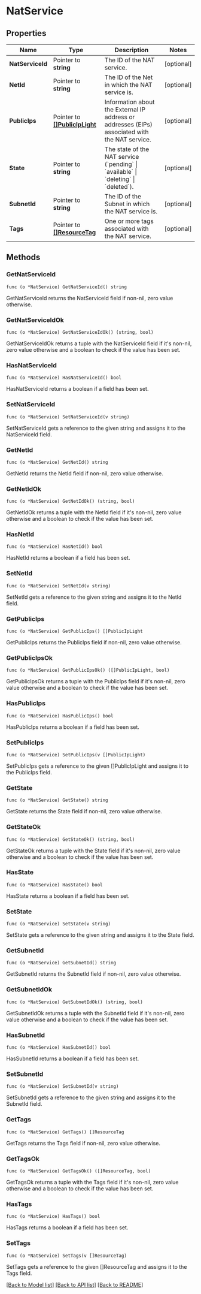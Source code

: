 # NatService

## Properties

Name | Type | Description | Notes
------------ | ------------- | ------------- | -------------
**NatServiceId** | Pointer to **string** | The ID of the NAT service. | [optional] 
**NetId** | Pointer to **string** | The ID of the Net in which the NAT service is. | [optional] 
**PublicIps** | Pointer to [**[]PublicIpLight**](PublicIpLight.md) | Information about the External IP address or addresses (EIPs) associated with the NAT service. | [optional] 
**State** | Pointer to **string** | The state of the NAT service (&#x60;pending&#x60; \\| &#x60;available&#x60; \\| &#x60;deleting&#x60; \\| &#x60;deleted&#x60;). | [optional] 
**SubnetId** | Pointer to **string** | The ID of the Subnet in which the NAT service is. | [optional] 
**Tags** | Pointer to [**[]ResourceTag**](ResourceTag.md) | One or more tags associated with the NAT service. | [optional] 

## Methods

### GetNatServiceId

`func (o *NatService) GetNatServiceId() string`

GetNatServiceId returns the NatServiceId field if non-nil, zero value otherwise.

### GetNatServiceIdOk

`func (o *NatService) GetNatServiceIdOk() (string, bool)`

GetNatServiceIdOk returns a tuple with the NatServiceId field if it's non-nil, zero value otherwise
and a boolean to check if the value has been set.

### HasNatServiceId

`func (o *NatService) HasNatServiceId() bool`

HasNatServiceId returns a boolean if a field has been set.

### SetNatServiceId

`func (o *NatService) SetNatServiceId(v string)`

SetNatServiceId gets a reference to the given string and assigns it to the NatServiceId field.

### GetNetId

`func (o *NatService) GetNetId() string`

GetNetId returns the NetId field if non-nil, zero value otherwise.

### GetNetIdOk

`func (o *NatService) GetNetIdOk() (string, bool)`

GetNetIdOk returns a tuple with the NetId field if it's non-nil, zero value otherwise
and a boolean to check if the value has been set.

### HasNetId

`func (o *NatService) HasNetId() bool`

HasNetId returns a boolean if a field has been set.

### SetNetId

`func (o *NatService) SetNetId(v string)`

SetNetId gets a reference to the given string and assigns it to the NetId field.

### GetPublicIps

`func (o *NatService) GetPublicIps() []PublicIpLight`

GetPublicIps returns the PublicIps field if non-nil, zero value otherwise.

### GetPublicIpsOk

`func (o *NatService) GetPublicIpsOk() ([]PublicIpLight, bool)`

GetPublicIpsOk returns a tuple with the PublicIps field if it's non-nil, zero value otherwise
and a boolean to check if the value has been set.

### HasPublicIps

`func (o *NatService) HasPublicIps() bool`

HasPublicIps returns a boolean if a field has been set.

### SetPublicIps

`func (o *NatService) SetPublicIps(v []PublicIpLight)`

SetPublicIps gets a reference to the given []PublicIpLight and assigns it to the PublicIps field.

### GetState

`func (o *NatService) GetState() string`

GetState returns the State field if non-nil, zero value otherwise.

### GetStateOk

`func (o *NatService) GetStateOk() (string, bool)`

GetStateOk returns a tuple with the State field if it's non-nil, zero value otherwise
and a boolean to check if the value has been set.

### HasState

`func (o *NatService) HasState() bool`

HasState returns a boolean if a field has been set.

### SetState

`func (o *NatService) SetState(v string)`

SetState gets a reference to the given string and assigns it to the State field.

### GetSubnetId

`func (o *NatService) GetSubnetId() string`

GetSubnetId returns the SubnetId field if non-nil, zero value otherwise.

### GetSubnetIdOk

`func (o *NatService) GetSubnetIdOk() (string, bool)`

GetSubnetIdOk returns a tuple with the SubnetId field if it's non-nil, zero value otherwise
and a boolean to check if the value has been set.

### HasSubnetId

`func (o *NatService) HasSubnetId() bool`

HasSubnetId returns a boolean if a field has been set.

### SetSubnetId

`func (o *NatService) SetSubnetId(v string)`

SetSubnetId gets a reference to the given string and assigns it to the SubnetId field.

### GetTags

`func (o *NatService) GetTags() []ResourceTag`

GetTags returns the Tags field if non-nil, zero value otherwise.

### GetTagsOk

`func (o *NatService) GetTagsOk() ([]ResourceTag, bool)`

GetTagsOk returns a tuple with the Tags field if it's non-nil, zero value otherwise
and a boolean to check if the value has been set.

### HasTags

`func (o *NatService) HasTags() bool`

HasTags returns a boolean if a field has been set.

### SetTags

`func (o *NatService) SetTags(v []ResourceTag)`

SetTags gets a reference to the given []ResourceTag and assigns it to the Tags field.


[[Back to Model list]](../README.md#documentation-for-models) [[Back to API list]](../README.md#documentation-for-api-endpoints) [[Back to README]](../README.md)


